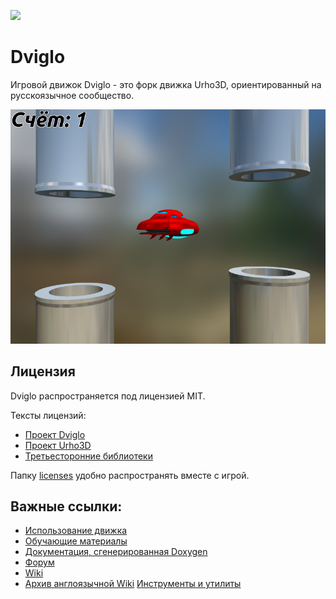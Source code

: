 [![](https://github.com/dviglo/dviglo/actions/workflows/main.yml/badge.svg)](https://github.com/dviglo/dviglo/actions)

# Dviglo

Игровой движок Dviglo - это форк движка Urho3D, ориентированный на русскоязычное сообщество.

![](https://raw.githubusercontent.com/urho3d-learn/flappy-urho/main/screen.png)

## Лицензия

Dviglo распространяется под лицензией MIT.

Тексты лицензий:
* [Проект Dviglo](licenses/dviglo/LICENSE)
* [Проект Urho3D](licenses/urho3d/LICENSE)
* [Третьесторонние библиотеки](licenses)

Папку [licenses](licenses) удобно распространять вместе с игрой.

## Важные ссылки:

* [Использование движка](https://github.com/dviglo-learn/minimal_app)
* [Обучающие материалы](https://github.com/dviglo-learn)
* [Документация, сгенерированная Doxygen](https://urho3d-doxygen.github.io)
* [Форум](https://github.com/dviglo-community/discussions/discussions)
* [Wiki](https://github.com/urho3d-community/wiki/wiki)
* [Архив англоязычной Wiki](https://github.com/urho3d-community/wiki-archive/wiki)
 [Инструменты и утилиты](https://github.com/urho3d-tools)
 
